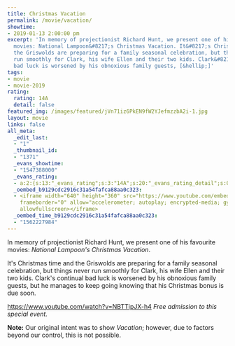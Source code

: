 ```yaml
---
title: Christmas Vacation
permalink: /movie/vacation/
showtime:
- 2019-01-13 2:00:00 pm
excerpt: 'In memory of projectionist Richard Hunt, we present one of his favourite
  movies: National Lampoon&#8217;s Christmas Vacation. It&#8217;s Christmas time and
  the Griswolds are preparing for a family seasonal celebration, but things never
  run smoothly for Clark, his wife Ellen and their two kids. Clark&#8217;s continual
  bad luck is worsened by his obnoxious family guests, [&hellip;]'
tags:
- movie
- movie-2019
rating:
  rating: 14A
  detail: false
featured_img: /images/featured/jVn71iz6PkEN9fW2YJefmzzbA2i-1.jpg
layout: movie
links: false
all_meta:
  _edit_last:
  - "1"
  _thumbnail_id:
  - "1371"
  _evans_showtime:
  - "1547388000"
  _evans_rating:
  - a:2:{s:13:"_evans_rating";s:3:"14A";s:20:"_evans_rating_detail";s:0:"";}
  _oembed_b9129cdc2916c31a54fafca88aa0c323:
  - <iframe width="640" height="360" src="https://www.youtube.com/embed/NBTTipJX-h4?feature=oembed"
    frameborder="0" allow="accelerometer; autoplay; encrypted-media; gyroscope; picture-in-picture"
    allowfullscreen></iframe>
  _oembed_time_b9129cdc2916c31a54fafca88aa0c323:
  - "1562227984"
---
```


In memory of projectionist Richard Hunt, we present one of his favourite movies: *National Lampoon's Christmas Vacation*.

It's Christmas time and the Griswolds are preparing for a family seasonal celebration, but things never run smoothly for Clark, his wife Ellen and their two kids. Clark's continual bad luck is worsened by his obnoxious family guests, but he manages to keep going knowing that his Christmas bonus is due soon.

https://www.youtube.com/watch?v=NBTTipJX-h4 *Free admission to this special event.*

**Note:** Our original intent was to show *Vacation*; however, due to factors beyond our control, this is not possible.